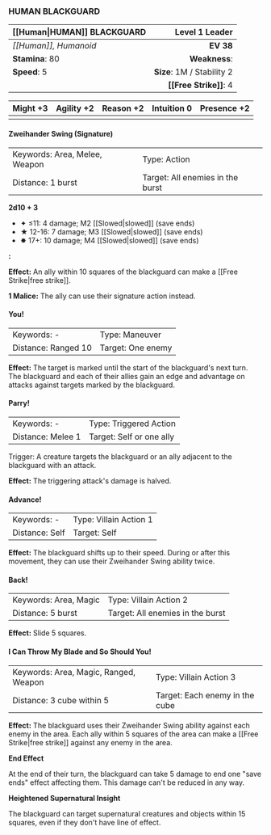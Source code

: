 ### HUMAN BLACKGUARD

| [[Human\|HUMAN]] BLACKGUARD |         **Level 1 Leader** |
| :-------------------------- | -------------------------: |
| *[[Human]], Humanoid*       |                  **EV 38** |
| **Stamina**: 80             |              **Weakness**: |
| **Speed**: 5                | **Size**: 1M / Stability 2 |
|                             |     **[[Free Strike]]**: 4 |

| **Might** +3 | **Agility** +2 | **Reason** +2 | **Intuition** 0 | **Presence** +2 |
| ------------ | -------------- | ------------- | --------------- | --------------- |
|              |                |               |                 |                 |

#### Zweihander Swing (Signature)

|                               |                                  |
| :---------------------------- | :------------------------------- |
| Keywords: Area, Melee, Weapon | Type: Action                     |
| Distance: 1 burst             | Target: All enemies in the burst |

**2d10 + 3**

- ✦ ≤11: 4 damage; M2 [[Slowed|slowed]] (save ends)
- ★ 12-16: 7 damage; M3 [[Slowed|slowed]] (save ends)
- ✸ 17+: 10 damage; M4 [[Slowed|slowed]] (save ends)

**:**

**Effect:** An ally within 10 squares of the blackguard can make a [[Free Strike|free strike]].

**1 Malice:** The ally can use their signature action instead.

#### You!

|                     |                   |
| :------------------ | :---------------- |
| Keywords: -         | Type: Maneuver    |
| Distance: Ranged 10 | Target: One enemy |

**Effect:** The target is marked until the start of the blackguard's next turn. The blackguard and each of their allies gain an edge and advantage on attacks against targets marked by the blackguard.

#### Parry!

|                   |                          |
| :---------------- | :----------------------- |
| Keywords: -       | Type: Triggered Action   |
| Distance: Melee 1 | Target: Self or one ally |

Trigger: A creature targets the blackguard or an ally adjacent to the blackguard with an attack.

**Effect:** The triggering attack's damage is halved.

#### Advance!

|                |                        |
| :------------- | :--------------------- |
| Keywords: -    | Type: Villain Action 1 |
| Distance: Self | Target: Self           |

**Effect:** The blackguard shifts up to their speed. During or after this movement, they can use their Zweihander Swing ability twice.

#### Back!

|                       |                                  |
| :-------------------- | :------------------------------- |
| Keywords: Area, Magic | Type: Villain Action 2           |
| Distance: 5 burst     | Target: All enemies in the burst |

**Effect:** Slide 5 squares.

#### I Can Throw My Blade and So Should You!

|                                       |                                |
| :------------------------------------ | :----------------------------- |
| Keywords: Area, Magic, Ranged, Weapon | Type: Villain Action 3         |
| Distance: 3 cube within 5             | Target: Each enemy in the cube |

**Effect:** The blackguard uses their Zweihander Swing ability against each enemy in the area. Each ally within 5 squares of the area can make a [[Free Strike|free strike]] against any enemy in the area.

**End Effect**

At the end of their turn, the blackguard can take 5 damage to end one "save ends" effect affecting them. This damage can't be reduced in any way.

**Heightened Supernatural Insight**

The blackguard can target supernatural creatures and objects within 15 squares, even if they don't have line of effect.
